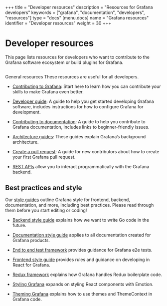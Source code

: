 +++
title = "Developer resources"
description = "Resources for Grafana developers"
keywords = ["grafana", "documentation", "developers", "resources"]
type = "docs"
[menu.docs]
name = "Grafana resources"
identifier = "Developer resources"
weight = 30
+++

# Developer resources

This page lists resources for developers who want to contribute to the Grafana software ecosystem or build plugins for Grafana.

## 
General resources
These resources are useful for all developers.

* [Contributing to Grafana](https://github.com/grafana/grafana/blob/master/CONTRIBUTING.md): Start here to learn how you can contribute your skills to make Grafana even better.

* [Developer guide](https://github.com/grafana/grafana/blob/master/contribute/developer-guide.md): A guide to help you get started developing Grafana software, includes instructions for how to configure Grafana for development.

* [Contributing to documentation](https://github.com/grafana/grafana/blob/master/contribute/documentation.md): A guide to help you contribute to Grafana documentation, includes links to beginner-friendly issues.

* [Architecture guides](https://github.com/grafana/grafana/tree/master/contribute/architecture): These guides explain Grafana’s background architecture.

* [Create a pull request](https://github.com/grafana/grafana/blob/master/contribute/create-pull-request.md): A guide for new contributors about how to create your first Grafana pull request.

* [REST APIs](https://grafana.com/docs/grafana/latest/http_api/) allow you to interact programmatically with the Grafana backend.

## Best practices and style

Our [style guides](https://github.com/grafana/grafana/tree/master/contribute/style-guides) outline Grafana style for frontend, backend, documentation, and more, including best practices. Please read through them before you start editing or coding!

* [Backend style guide](https://github.com/grafana/grafana/blob/master/contribute/style-guides/backend.md) explains how we want to write Go code in the future.

* [Documentation style guide](https://github.com/grafana/grafana/blob/master/contribute/style-guides/documentation-style-guide.md) applies to all documentation created for Grafana products.

* [End to end test framework](https://github.com/grafana/grafana/blob/master/contribute/style-guides/e2e.md) provides guidance for Grafana e2e tests.

* [Frontend style guide](https://github.com/grafana/grafana/blob/master/contribute/style-guides/frontend.md) provides rules and guidance on developing in React for Grafana.

* [Redux framework](https://github.com/grafana/grafana/blob/master/contribute/style-guides/redux.md) explains how Grafana handles Redux boilerplate code.

* [Styling Grafana](https://github.com/grafana/grafana/blob/master/contribute/style-guides/styling.md) expands on styling React components with Emotion.

* [Theming Grafana](https://github.com/grafana/grafana/blob/master/contribute/style-guides/themes.md) explains how to use themes and ThemeContext in Grafana code.
